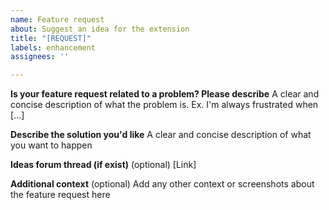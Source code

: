 ```yaml
---
name: Feature request
about: Suggest an idea for the extension
title: "[REQUEST]"
labels: enhancement
assignees: ''

---
```


**Is your feature request related to a problem? Please describe**
A clear and concise description of what the problem is. Ex. I'm always frustrated when [...]

**Describe the solution you'd like**
A clear and concise description of what you want to happen

**Ideas forum thread (if exist)** (optional)
[Link]

**Additional context** (optional)
Add any other context or screenshots about the feature request here
